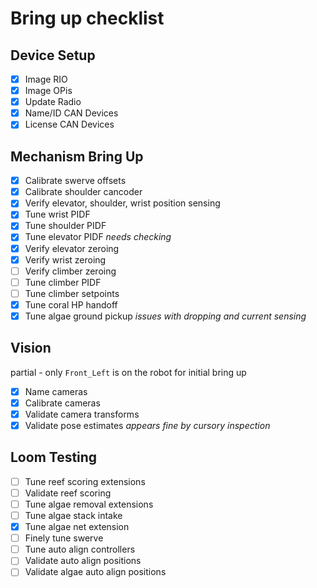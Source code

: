 # Bring up checklist

## Device Setup

- [x] Image RIO
- [x] Image OPis
- [x] Update Radio
- [x] Name/ID CAN Devices
- [x] License CAN Devices

## Mechanism Bring Up

- [x] Calibrate swerve offsets
- [x] Calibrate shoulder cancoder
- [x] Verify elevator, shoulder, wrist position sensing
- [x] Tune wrist PIDF
- [x] Tune shoulder PIDF
- [x] Tune elevator PIDF *needs checking*
- [x] Verify elevator zeroing
- [x] Verify wrist zeroing
- [ ] Verify climber zeroing
- [ ] Tune climber PIDF
- [ ] Tune climber setpoints
- [x] Tune coral HP handoff
- [x] Tune algae ground pickup *issues with dropping and current sensing*

## Vision

partial - only `Front_Left` is on the robot for initial bring up

- [x] Name cameras
- [x] Calibrate cameras
- [x] Validate camera transforms
- [x] Validate pose estimates *appears fine by cursory inspection*

## Loom Testing

- [ ] Tune reef scoring extensions
- [ ] Validate reef scoring
- [ ] Tune algae removal extensions
- [ ] Tune algae stack intake
- [x] Tune algae net extension
- [ ] Finely tune swerve
- [ ] Tune auto align controllers
- [ ] Validate auto align positions
- [ ] Validate algae auto align positions
